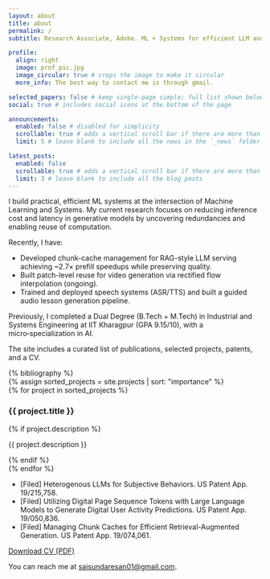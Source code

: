 ```yaml
---
layout: about
title: about
permalink: /
subtitle: Research Associate, Adobe. ML + Systems for efficient LLM and video generation.

profile:
  align: right
  image: prof_pic.jpg
  image_circular: true # crops the image to make it circular
  more_info: The best way to contact me is through gmail.

selected_papers: false # keep single-page simple; full list shown below
social: true # includes social icons at the bottom of the page

announcements:
  enabled: false # disabled for simplicity
  scrollable: true # adds a vertical scroll bar if there are more than 3 news items
  limit: 5 # leave blank to include all the news in the `_news` folder

latest_posts:
  enabled: false
  scrollable: true # adds a vertical scroll bar if there are more than 3 new posts items
  limit: 3 # leave blank to include all the blog posts
---
```


I build practical, efficient ML systems at the intersection of Machine Learning and Systems. My current research focuses on reducing inference cost and latency in generative models by uncovering redundancies and enabling reuse of computation.

Recently, I have:

- Developed chunk-cache management for RAG-style LLM serving achieving ~2.7× prefill speedups while preserving quality.
- Built patch-level reuse for video generation via rectified flow interpolation (ongoing).
- Trained and deployed speech systems (ASR/TTS) and built a guided audio lesson generation pipeline.

Previously, I completed a Dual Degree (B.Tech + M.Tech) in Industrial and Systems Engineering at IIT Kharagpur (GPA 9.15/10), with a micro‑specialization in AI.

The site includes a curated list of publications, selected projects, patents, and a CV.

<section id="about"></section>

<section id="publications"></section>

<div class="publications">
{% bibliography %}
</div>

<section id="projects"></section>

<div class="projects">
  {% assign sorted_projects = site.projects | sort: "importance" %}
  <div class="row row-cols-1">
    {% for project in sorted_projects %}
      <div class="col-sm-12 mt-3 mt-md-0">
        <h3>{{ project.title }}</h3>
        {% if project.description %}<p>{{ project.description }}</p>{% endif %}
      </div>
    {% endfor %}
  </div>
</div>

<section id="patents"></section>

- [Filed] Heterogenous LLMs for Subjective Behaviors. US Patent App. 19/215,758.
- [Filed] Utilizing Digital Page Sequence Tokens with Large Language Models to Generate Digital User Activity Predictions. US Patent App. 19/050,836.
- [Filed] Managing Chunk Caches for Efficient Retrieval-Augmented Generation. US Patent App. 19/074,061.

<section id="cv"></section>

<a class="btn btn-primary" href="{{ 'assets/pdf/example.pdf' | relative_url }}" target="_blank" rel="noopener">Download CV (PDF)</a>

<section id="contact"></section>

You can reach me at [saisundaresan01@gmail.com](mailto:saisundaresan01@gmail.com).
